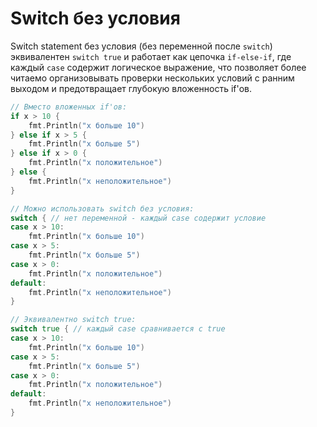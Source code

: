 # Switch без условия

Switch statement без условия (без переменной после `switch`) эквивалентен `switch true` и работает как цепочка `if-else-if`, где каждый `case` содержит логическое выражение, что позволяет более читаемо организовывать проверки нескольких условий с ранним выходом и предотвращает глубокую вложенность if'ов.

```go
// Вместо вложенных if'ов:
if x > 10 {
    fmt.Println("x больше 10")
} else if x > 5 {
    fmt.Println("x больше 5")
} else if x > 0 {
    fmt.Println("x положительное")
} else {
    fmt.Println("x неположительное")
}

// Можно использовать switch без условия:
switch { // нет переменной - каждый case содержит условие
case x > 10:
    fmt.Println("x больше 10")
case x > 5:
    fmt.Println("x больше 5")
case x > 0:
    fmt.Println("x положительное")
default:
    fmt.Println("x неположительное")
}

// Эквивалентно switch true:
switch true { // каждый case сравнивается с true
case x > 10:
    fmt.Println("x больше 10")
case x > 5:
    fmt.Println("x больше 5")
case x > 0:
    fmt.Println("x положительное")
default:
    fmt.Println("x неположительное")
}
```
